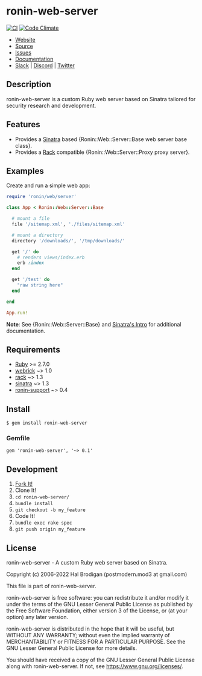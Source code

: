 # ronin-web-server

[![CI](https://github.com/ronin-rb/ronin-web-server/actions/workflows/ruby.yml/badge.svg)](https://github.com/ronin-rb/ronin-web-server/actions/workflows/ruby.yml)
[![Code Climate](https://codeclimate.com/github/ronin-rb/ronin-web-server.svg)](https://codeclimate.com/github/ronin-rb/ronin-web-server)

* [Website](https://ronin-rb.dev/)
* [Source](https://github.com/ronin-rb/ronin-web-server)
* [Issues](https://github.com/ronin-rb/ronin-web-server/issues)
* [Documentation](https://ronin-rb.dev/docs/ronin-web-server/frames)
* [Slack](https://ronin-rb.slack.com) |
  [Discord](https://discord.gg/6WAb3PsVX9) |
  [Twitter](https://twitter.com/ronin_rb)

## Description

ronin-web-server is a custom Ruby web server based on Sinatra tailored for
security research and development.

## Features

* Provides a [Sinatra][sinatra] based
  {Ronin::Web::Server::Base web server base class}.
* Provides a [Rack][rack] compatible {Ronin::Web::Server::Proxy proxy server}.

## Examples

Create and run a simple web app:

```ruby
require 'ronin/web/server'

class App < Ronin::Web::Server::Base

  # mount a file
  file '/sitemap.xml', './files/sitemap.xml'

  # mount a directory
  directory '/downloads/', '/tmp/downloads/'

  get '/' do
    # renders views/index.erb
    erb :index
  end

  get '/test' do
    "raw string here"
  end

end

App.run!
```

**Note**: See {Ronin::Web::Server::Base} and [Sinatra's Intro][1] for additional
documentation.

[1]: http://sinatrarb.com/intro.html

## Requirements

* [Ruby] >= 2.7.0
* [webrick] ~> 1.0
* [rack] ~> 1.3
* [sinatra] ~> 1.3
* [ronin-support] ~> 0.4

## Install

```shell
$ gem install ronin-web-server
```

### Gemfile

```shell
gem 'ronin-web-server', '~> 0.1'
```

## Development

1. [Fork It!](https://github.com/ronin-rb/ronin-web-server/fork)
2. Clone It!
3. `cd ronin-web-server/`
4. `bundle install`
5. `git checkout -b my_feature`
6. Code It!
7. `bundle exec rake spec`
8. `git push origin my_feature`

## License

ronin-web-server - A custom Ruby web server based on Sinatra.

Copyright (c) 2006-2022 Hal Brodigan (postmodern.mod3 at gmail.com)

This file is part of ronin-web-server.

ronin-web-server is free software: you can redistribute it and/or modify
it under the terms of the GNU Lesser General Public License as published
by the Free Software Foundation, either version 3 of the License, or
(at your option) any later version.

ronin-web-server is distributed in the hope that it will be useful,
but WITHOUT ANY WARRANTY; without even the implied warranty of
MERCHANTABILITY or FITNESS FOR A PARTICULAR PURPOSE.  See the
GNU Lesser General Public License for more details.

You should have received a copy of the GNU Lesser General Public License
along with ronin-web-server.  If not, see <https://www.gnu.org/licenses/>.

[Ruby]: https://www.ruby-lang.org
[webrick]: https://github.com/ruby/webrick#readme
[rack]: https://github.com/rack/rack#readme
[sinatra]: https://github.com/sinatra/sinatra#readme
[ronin-support]: https://github.com/ronin-rb/ronin-support#readme

